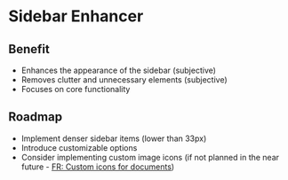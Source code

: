 # Sidebar Enhancer

## Benefit

- Enhances the appearance of the sidebar (subjective)
- Removes clutter and unnecessary elements (subjective)
- Focuses on core functionality

## Roadmap
- Implement denser sidebar items (lower than 33px)
- Introduce customizable options
- Consider implementing custom image icons (if not planned in the near future - [FR: Custom icons for documents](https://feedback.remnote.com/p/custom-icons-for-documents?b=New-Feature-Requests))